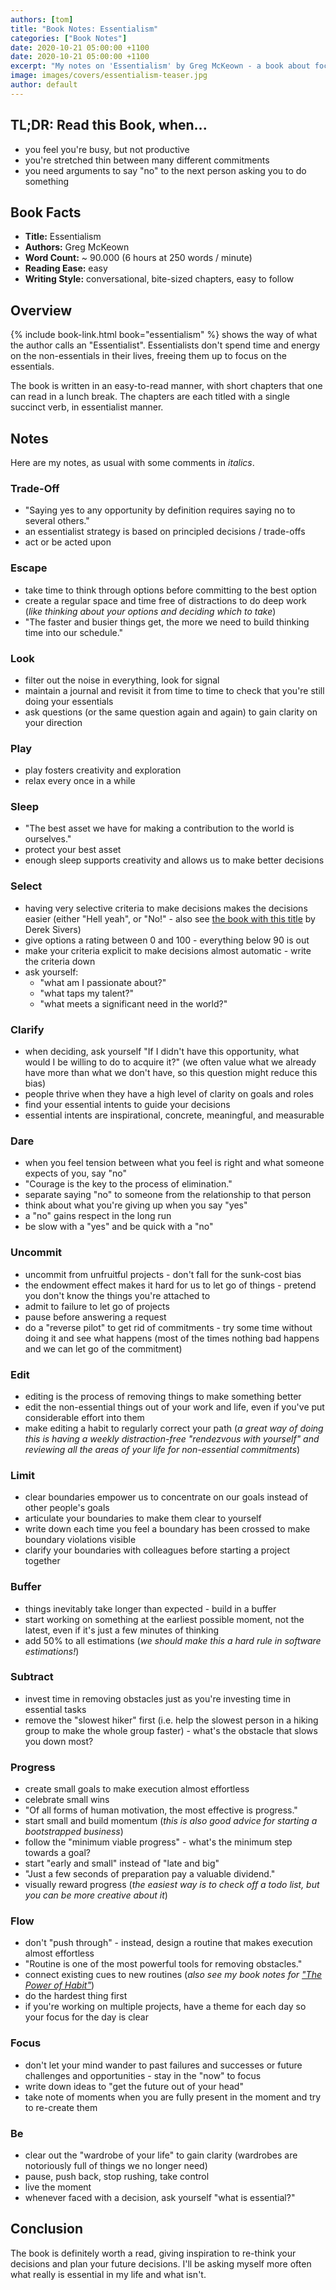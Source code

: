 ```yaml
---
authors: [tom]
title: "Book Notes: Essentialism"
categories: ["Book Notes"]
date: 2020-10-21 05:00:00 +1100
date: 2020-10-21 05:00:00 +1100
excerpt: "My notes on 'Essentialism' by Greg McKeown - a book about focusing on the essentials in your life instead of letting the world distract you"
image: images/covers/essentialism-teaser.jpg
author: default
---
```


## TL;DR: Read this Book, when...

* you feel you're busy, but not productive
* you're stretched thin between many different commitments
* you need arguments to say "no" to the next person asking you to do something

## Book Facts

* **Title:** Essentialism
* **Authors:** Greg McKeown
* **Word Count:** ~ 90.000 (6 hours at 250 words / minute)
* **Reading Ease:** easy
* **Writing Style:** conversational, bite-sized chapters, easy to follow 

## Overview

{% include book-link.html book="essentialism" %} shows the way of what the author calls an "Essentialist". Essentialists don't spend time and energy on the non-essentials in their lives, freeing them up to focus on the essentials. 

The book is written in an easy-to-read manner, with short chapters that one can read in a lunch break. The chapters are each titled with a single succinct verb, in essentialist manner.


## Notes

Here are my notes, as usual with some comments in *italics*.

### Trade-Off

* "Saying yes to any opportunity by definition requires saying no to several others."
* an essentialist strategy is based on principled decisions / trade-offs
* act or be acted upon

### Escape

* take time to think through options before committing to the best option
* create a regular space and time free of distractions to do deep work (*like thinking about your options and deciding which to take*)
* "The faster and busier things get, the more we need to build thinking time into our schedule."

### Look

* filter out the noise in everything, look for signal
* maintain a journal and revisit it from time to time to check that you're still doing your essentials
* ask questions (or the same question again and again) to gain clarity on your direction

### Play

* play fosters creativity and exploration
* relax every once in a while

### Sleep

* "The best asset we have for making a contribution to the world is ourselves."
* protect your best asset
* enough sleep supports creativity and allows us to make better decisions 

### Select

* having very selective criteria to make decisions makes the decisions easier (either "Hell yeah", or "No!" - also see [the book with this title](https://www.goodreads.com/book/show/52523856-hell-yeah-or-no?from_search=true&from_srp=true&qid=fnAoAkCpGz&rank=1) by Derek Sivers)
* give options a rating between 0 and 100 - everything below 90 is out
* make your criteria explicit to make decisions almost automatic - write the criteria down
* ask yourself:
  * "what am I passionate about?"
  * "what taps my talent?"
  * "what meets a significant need in the world?"

### Clarify

* when deciding, ask yourself "If I didn't have this opportunity, what would I be willing to do to acquire it?" (we often value what we already have more than what we don't have, so this question might reduce this bias)
* people thrive when they have a high level of clarity on goals and roles
* find your essential intents to guide your decisions
* essential intents are inspirational, concrete, meaningful, and measurable 

### Dare

* when you feel tension between what you feel is right and what someone expects of you, say "no"
* "Courage is the key to the process of elimination."
* separate saying "no" to someone from the relationship to that person
* think about what you're giving up when you say "yes"
* a "no" gains respect in the long run
* be slow with a "yes" and be quick with a "no"

### Uncommit

* uncommit from unfruitful projects - don't fall for the sunk-cost bias
* the endowment effect makes it hard for us to let go of things - pretend you don't know the things you're attached to
* admit to failure to let go of projects
* pause before answering a request
* do a "reverse pilot" to get rid of commitments - try some time without doing it and see what happens (most of the times nothing bad happens and we can let go of the commitment) 

### Edit

* editing is the process of removing things to make something better
* edit the non-essential things out of your work and life, even if you've put considerable effort into them
* make editing a habit to regularly correct your path (*a great way of doing this is having a weekly distraction-free "rendezvous with yourself" and reviewing all the areas of your life for non-essential commitments*)

### Limit

* clear boundaries empower us to concentrate on our goals instead of other people's goals
* articulate your boundaries to make them clear to yourself
* write down each time you feel a boundary has been crossed to make boundary violations visible
* clarify your boundaries with colleagues before starting a project together

### Buffer

* things inevitably take longer than expected - build in a buffer
* start working on something at the earliest possible moment, not the latest, even if it's just a few minutes of thinking
* add 50% to all estimations (*we should make this a hard rule in software estimations!*)

### Subtract

* invest time in removing obstacles just as you're investing time in essential tasks
* remove the "slowest hiker" first (i.e. help the slowest person in a hiking group to make the whole group faster) - what's the obstacle that slows you down most?

### Progress

* create small goals to make execution almost effortless
* celebrate small wins
* "Of all forms of human motivation, the most effective is progress."
* start small and build momentum (*this is also good advice for starting a bootstrapped business*)
* follow the "minimum viable progress" - what's the minimum step towards a goal?
* start "early and small" instead of "late and big"
* "Just a few seconds of preparation pay a valuable dividend."
* visually reward progress (*the easiest way is to check off a todo list, but you can be more creative about it*)

### Flow

* don't "push through" - instead, design a routine that makes execution almost effortless
* "Routine is one of the most powerful tools for removing obstacles."
* connect existing cues to new routines (*also see my book notes for ["The Power of Habit"](/book-review-the-power-of-habit/)*)
* do the hardest thing first
* if you're working on multiple projects, have a theme for each day so your focus for the day is clear

### Focus

* don't let your mind wander to past failures and successes or future challenges and opportunities - stay in the "now" to focus
* write down ideas to "get the future out of your head"
* take note of moments when you are fully present in the moment and try to re-create them

### Be

* clear out the "wardrobe of your life" to gain clarity (wardrobes are notoriously full of things we no longer need)
* pause, push back, stop rushing, take control
* live the moment
* whenever faced with a decision, ask yourself "what is essential?"

## Conclusion

The book is definitely worth a read, giving inspiration to re-think your decisions and plan your future decisions. I'll be asking myself more often what really is essential in my life and what isn't.